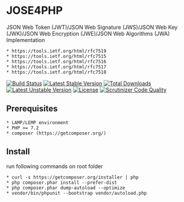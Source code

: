 # JOSE4PHP

JSON Web Token (JWT)/JSON Web Signature (JWS)/JSON Web Key (JWK)/JSON Web Encryption (JWE)/JSON Web Algorithms (JWA)
Implementation

    * https://tools.ietf.org/html/rfc7519
    * https://tools.ietf.org/html/rfc7515
    * https://tools.ietf.org/html/rfc7516
    * https://tools.ietf.org/html/rfc7517
    * https://tools.ietf.org/html/rfc7518

[![Build Status](https://travis-ci.org/smarcet/JOSE4PHP.svg)](https://travis-ci.org/smarcet/JOSE4PHP)
[![Latest Stable Version](https://poser.pugx.org/smarcet/jose4php/v/stable)](https://packagist.org/packages/smarcet/jose4php)
[![Total Downloads](https://poser.pugx.org/smarcet/jose4php/downloads)](https://packagist.org/packages/smarcet/jose4php)
[![Latest Unstable Version](https://poser.pugx.org/smarcet/jose4php/v/unstable)](https://packagist.org/packages/smarcet/jose4php)
[![License](https://poser.pugx.org/smarcet/jose4php/license)](https://packagist.org/packages/smarcet/jose4php)
[![Scrutinizer Code Quality](https://scrutinizer-ci.com/g/smarcet/JOSE4PHP/badges/quality-score.png?b=master)](https://scrutinizer-ci.com/g/smarcet/JOSE4PHP/?branch=master)

## Prerequisites

    * LAMP/LEMP environment
    * PHP >= 7.2
    * composer (https://getcomposer.org/)

## Install

run following commands on root folder


    * curl -s https://getcomposer.org/installer | php
    * php composer.phar install --prefer-dist
    * php composer.phar dump-autoload --optimize
    * vendor/bin/phpunit --bootstrap vendor/autoload.php 